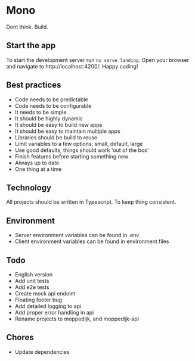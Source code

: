 # Mono

Dont think. Build.

## Start the app

To start the development server run `nx serve landing`. Open your browser and navigate to http://localhost:4200/. Happy coding!

## Best practices
- Code needs to be predictable
- Code needs to be configurable
- It needs to be simple
- It should be highly dynamic
- It should be easy to build new apps
- It should be easy to maintain multiple apps
- Libraries should be build to reuse
- Limit variables to a few options; small, default, large
- Use good defaults, things should work 'out of the box'
- Finish features before starting something new
- Always up to date
- One thing at a time

## Technology

All projects should be written in Typescript. To keep thing consistent.

## Environment
- Server environment variables can be found in .env
- Client environment variables can be found in environment files

## Todo
- English version
- Add unit tests
- Add e2e tests
- Create mock api endoint
- Floating footer bug
- Add detailed logging to api
- Add proper error handling in api
- Rename projects to moppedijk, and moppedijk-api

## Chores
- Update dependencies
